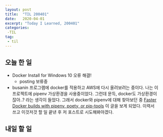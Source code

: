 ```yaml
---
layout: post
title:  "TIL 200401"
date:   2020-04-01
excerpt: "Today I Learned, 200401"
categories: 
 -TIL
tag:
 - til
---
```

## 오늘 한 일

* Docker Install for Windows 10 오류 해결!
    * posting 보류중
* busanin 프로그램에 docker를 적용하고 AWS에 다시 올려보려는 중이다. 나는 이 프로젝트에 pipenv 가상환경을 사용중이었다. 그런데 문득, docker도 가상환경이잖아..? 라는 생각이 들었다. 그래서 docker와 pipenv에 대해 찾아보던 중 [Faster Docker builds with pipenv, poety, or pip-tools](https://pythonspeed.com/articles/pipenv-docker/) 이 글을 보게 되었다. 이력서 쓰고 이것저것 할 일 끝낸 후 저 포스트로 시도해봐야겠다.

## 내일 할 일
